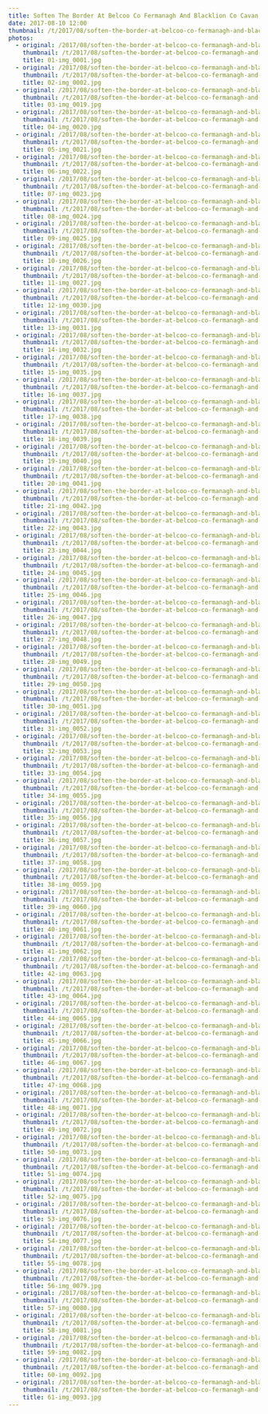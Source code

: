 ```yaml
---
title: Soften The Border At Belcoo Co Fermanagh And Blacklion Co Cavan
date: 2017-08-10 12:00
thumbnail: /t/2017/08/soften-the-border-at-belcoo-co-fermanagh-and-blacklion-co-cavan/01-img_0001.jpg
photos:
  - original: /2017/08/soften-the-border-at-belcoo-co-fermanagh-and-blacklion-co-cavan/01-img_0001.jpg
    thumbnail: /t/2017/08/soften-the-border-at-belcoo-co-fermanagh-and-blacklion-co-cavan/01-img_0001.jpg
    title: 01-img_0001.jpg
  - original: /2017/08/soften-the-border-at-belcoo-co-fermanagh-and-blacklion-co-cavan/02-img_0002.jpg
    thumbnail: /t/2017/08/soften-the-border-at-belcoo-co-fermanagh-and-blacklion-co-cavan/02-img_0002.jpg
    title: 02-img_0002.jpg
  - original: /2017/08/soften-the-border-at-belcoo-co-fermanagh-and-blacklion-co-cavan/03-img_0019.jpg
    thumbnail: /t/2017/08/soften-the-border-at-belcoo-co-fermanagh-and-blacklion-co-cavan/03-img_0019.jpg
    title: 03-img_0019.jpg
  - original: /2017/08/soften-the-border-at-belcoo-co-fermanagh-and-blacklion-co-cavan/04-img_0020.jpg
    thumbnail: /t/2017/08/soften-the-border-at-belcoo-co-fermanagh-and-blacklion-co-cavan/04-img_0020.jpg
    title: 04-img_0020.jpg
  - original: /2017/08/soften-the-border-at-belcoo-co-fermanagh-and-blacklion-co-cavan/05-img_0021.jpg
    thumbnail: /t/2017/08/soften-the-border-at-belcoo-co-fermanagh-and-blacklion-co-cavan/05-img_0021.jpg
    title: 05-img_0021.jpg
  - original: /2017/08/soften-the-border-at-belcoo-co-fermanagh-and-blacklion-co-cavan/06-img_0022.jpg
    thumbnail: /t/2017/08/soften-the-border-at-belcoo-co-fermanagh-and-blacklion-co-cavan/06-img_0022.jpg
    title: 06-img_0022.jpg
  - original: /2017/08/soften-the-border-at-belcoo-co-fermanagh-and-blacklion-co-cavan/07-img_0023.jpg
    thumbnail: /t/2017/08/soften-the-border-at-belcoo-co-fermanagh-and-blacklion-co-cavan/07-img_0023.jpg
    title: 07-img_0023.jpg
  - original: /2017/08/soften-the-border-at-belcoo-co-fermanagh-and-blacklion-co-cavan/08-img_0024.jpg
    thumbnail: /t/2017/08/soften-the-border-at-belcoo-co-fermanagh-and-blacklion-co-cavan/08-img_0024.jpg
    title: 08-img_0024.jpg
  - original: /2017/08/soften-the-border-at-belcoo-co-fermanagh-and-blacklion-co-cavan/09-img_0025.jpg
    thumbnail: /t/2017/08/soften-the-border-at-belcoo-co-fermanagh-and-blacklion-co-cavan/09-img_0025.jpg
    title: 09-img_0025.jpg
  - original: /2017/08/soften-the-border-at-belcoo-co-fermanagh-and-blacklion-co-cavan/10-img_0026.jpg
    thumbnail: /t/2017/08/soften-the-border-at-belcoo-co-fermanagh-and-blacklion-co-cavan/10-img_0026.jpg
    title: 10-img_0026.jpg
  - original: /2017/08/soften-the-border-at-belcoo-co-fermanagh-and-blacklion-co-cavan/11-img_0027.jpg
    thumbnail: /t/2017/08/soften-the-border-at-belcoo-co-fermanagh-and-blacklion-co-cavan/11-img_0027.jpg
    title: 11-img_0027.jpg
  - original: /2017/08/soften-the-border-at-belcoo-co-fermanagh-and-blacklion-co-cavan/12-img_0030.jpg
    thumbnail: /t/2017/08/soften-the-border-at-belcoo-co-fermanagh-and-blacklion-co-cavan/12-img_0030.jpg
    title: 12-img_0030.jpg
  - original: /2017/08/soften-the-border-at-belcoo-co-fermanagh-and-blacklion-co-cavan/13-img_0031.jpg
    thumbnail: /t/2017/08/soften-the-border-at-belcoo-co-fermanagh-and-blacklion-co-cavan/13-img_0031.jpg
    title: 13-img_0031.jpg
  - original: /2017/08/soften-the-border-at-belcoo-co-fermanagh-and-blacklion-co-cavan/14-img_0032.jpg
    thumbnail: /t/2017/08/soften-the-border-at-belcoo-co-fermanagh-and-blacklion-co-cavan/14-img_0032.jpg
    title: 14-img_0032.jpg
  - original: /2017/08/soften-the-border-at-belcoo-co-fermanagh-and-blacklion-co-cavan/15-img_0035.jpg
    thumbnail: /t/2017/08/soften-the-border-at-belcoo-co-fermanagh-and-blacklion-co-cavan/15-img_0035.jpg
    title: 15-img_0035.jpg
  - original: /2017/08/soften-the-border-at-belcoo-co-fermanagh-and-blacklion-co-cavan/16-img_0037.jpg
    thumbnail: /t/2017/08/soften-the-border-at-belcoo-co-fermanagh-and-blacklion-co-cavan/16-img_0037.jpg
    title: 16-img_0037.jpg
  - original: /2017/08/soften-the-border-at-belcoo-co-fermanagh-and-blacklion-co-cavan/17-img_0038.jpg
    thumbnail: /t/2017/08/soften-the-border-at-belcoo-co-fermanagh-and-blacklion-co-cavan/17-img_0038.jpg
    title: 17-img_0038.jpg
  - original: /2017/08/soften-the-border-at-belcoo-co-fermanagh-and-blacklion-co-cavan/18-img_0039.jpg
    thumbnail: /t/2017/08/soften-the-border-at-belcoo-co-fermanagh-and-blacklion-co-cavan/18-img_0039.jpg
    title: 18-img_0039.jpg
  - original: /2017/08/soften-the-border-at-belcoo-co-fermanagh-and-blacklion-co-cavan/19-img_0040.jpg
    thumbnail: /t/2017/08/soften-the-border-at-belcoo-co-fermanagh-and-blacklion-co-cavan/19-img_0040.jpg
    title: 19-img_0040.jpg
  - original: /2017/08/soften-the-border-at-belcoo-co-fermanagh-and-blacklion-co-cavan/20-img_0041.jpg
    thumbnail: /t/2017/08/soften-the-border-at-belcoo-co-fermanagh-and-blacklion-co-cavan/20-img_0041.jpg
    title: 20-img_0041.jpg
  - original: /2017/08/soften-the-border-at-belcoo-co-fermanagh-and-blacklion-co-cavan/21-img_0042.jpg
    thumbnail: /t/2017/08/soften-the-border-at-belcoo-co-fermanagh-and-blacklion-co-cavan/21-img_0042.jpg
    title: 21-img_0042.jpg
  - original: /2017/08/soften-the-border-at-belcoo-co-fermanagh-and-blacklion-co-cavan/22-img_0043.jpg
    thumbnail: /t/2017/08/soften-the-border-at-belcoo-co-fermanagh-and-blacklion-co-cavan/22-img_0043.jpg
    title: 22-img_0043.jpg
  - original: /2017/08/soften-the-border-at-belcoo-co-fermanagh-and-blacklion-co-cavan/23-img_0044.jpg
    thumbnail: /t/2017/08/soften-the-border-at-belcoo-co-fermanagh-and-blacklion-co-cavan/23-img_0044.jpg
    title: 23-img_0044.jpg
  - original: /2017/08/soften-the-border-at-belcoo-co-fermanagh-and-blacklion-co-cavan/24-img_0045.jpg
    thumbnail: /t/2017/08/soften-the-border-at-belcoo-co-fermanagh-and-blacklion-co-cavan/24-img_0045.jpg
    title: 24-img_0045.jpg
  - original: /2017/08/soften-the-border-at-belcoo-co-fermanagh-and-blacklion-co-cavan/25-img_0046.jpg
    thumbnail: /t/2017/08/soften-the-border-at-belcoo-co-fermanagh-and-blacklion-co-cavan/25-img_0046.jpg
    title: 25-img_0046.jpg
  - original: /2017/08/soften-the-border-at-belcoo-co-fermanagh-and-blacklion-co-cavan/26-img_0047.jpg
    thumbnail: /t/2017/08/soften-the-border-at-belcoo-co-fermanagh-and-blacklion-co-cavan/26-img_0047.jpg
    title: 26-img_0047.jpg
  - original: /2017/08/soften-the-border-at-belcoo-co-fermanagh-and-blacklion-co-cavan/27-img_0048.jpg
    thumbnail: /t/2017/08/soften-the-border-at-belcoo-co-fermanagh-and-blacklion-co-cavan/27-img_0048.jpg
    title: 27-img_0048.jpg
  - original: /2017/08/soften-the-border-at-belcoo-co-fermanagh-and-blacklion-co-cavan/28-img_0049.jpg
    thumbnail: /t/2017/08/soften-the-border-at-belcoo-co-fermanagh-and-blacklion-co-cavan/28-img_0049.jpg
    title: 28-img_0049.jpg
  - original: /2017/08/soften-the-border-at-belcoo-co-fermanagh-and-blacklion-co-cavan/29-img_0050.jpg
    thumbnail: /t/2017/08/soften-the-border-at-belcoo-co-fermanagh-and-blacklion-co-cavan/29-img_0050.jpg
    title: 29-img_0050.jpg
  - original: /2017/08/soften-the-border-at-belcoo-co-fermanagh-and-blacklion-co-cavan/30-img_0051.jpg
    thumbnail: /t/2017/08/soften-the-border-at-belcoo-co-fermanagh-and-blacklion-co-cavan/30-img_0051.jpg
    title: 30-img_0051.jpg
  - original: /2017/08/soften-the-border-at-belcoo-co-fermanagh-and-blacklion-co-cavan/31-img_0052.jpg
    thumbnail: /t/2017/08/soften-the-border-at-belcoo-co-fermanagh-and-blacklion-co-cavan/31-img_0052.jpg
    title: 31-img_0052.jpg
  - original: /2017/08/soften-the-border-at-belcoo-co-fermanagh-and-blacklion-co-cavan/32-img_0053.jpg
    thumbnail: /t/2017/08/soften-the-border-at-belcoo-co-fermanagh-and-blacklion-co-cavan/32-img_0053.jpg
    title: 32-img_0053.jpg
  - original: /2017/08/soften-the-border-at-belcoo-co-fermanagh-and-blacklion-co-cavan/33-img_0054.jpg
    thumbnail: /t/2017/08/soften-the-border-at-belcoo-co-fermanagh-and-blacklion-co-cavan/33-img_0054.jpg
    title: 33-img_0054.jpg
  - original: /2017/08/soften-the-border-at-belcoo-co-fermanagh-and-blacklion-co-cavan/34-img_0055.jpg
    thumbnail: /t/2017/08/soften-the-border-at-belcoo-co-fermanagh-and-blacklion-co-cavan/34-img_0055.jpg
    title: 34-img_0055.jpg
  - original: /2017/08/soften-the-border-at-belcoo-co-fermanagh-and-blacklion-co-cavan/35-img_0056.jpg
    thumbnail: /t/2017/08/soften-the-border-at-belcoo-co-fermanagh-and-blacklion-co-cavan/35-img_0056.jpg
    title: 35-img_0056.jpg
  - original: /2017/08/soften-the-border-at-belcoo-co-fermanagh-and-blacklion-co-cavan/36-img_0057.jpg
    thumbnail: /t/2017/08/soften-the-border-at-belcoo-co-fermanagh-and-blacklion-co-cavan/36-img_0057.jpg
    title: 36-img_0057.jpg
  - original: /2017/08/soften-the-border-at-belcoo-co-fermanagh-and-blacklion-co-cavan/37-img_0058.jpg
    thumbnail: /t/2017/08/soften-the-border-at-belcoo-co-fermanagh-and-blacklion-co-cavan/37-img_0058.jpg
    title: 37-img_0058.jpg
  - original: /2017/08/soften-the-border-at-belcoo-co-fermanagh-and-blacklion-co-cavan/38-img_0059.jpg
    thumbnail: /t/2017/08/soften-the-border-at-belcoo-co-fermanagh-and-blacklion-co-cavan/38-img_0059.jpg
    title: 38-img_0059.jpg
  - original: /2017/08/soften-the-border-at-belcoo-co-fermanagh-and-blacklion-co-cavan/39-img_0060.jpg
    thumbnail: /t/2017/08/soften-the-border-at-belcoo-co-fermanagh-and-blacklion-co-cavan/39-img_0060.jpg
    title: 39-img_0060.jpg
  - original: /2017/08/soften-the-border-at-belcoo-co-fermanagh-and-blacklion-co-cavan/40-img_0061.jpg
    thumbnail: /t/2017/08/soften-the-border-at-belcoo-co-fermanagh-and-blacklion-co-cavan/40-img_0061.jpg
    title: 40-img_0061.jpg
  - original: /2017/08/soften-the-border-at-belcoo-co-fermanagh-and-blacklion-co-cavan/41-img_0062.jpg
    thumbnail: /t/2017/08/soften-the-border-at-belcoo-co-fermanagh-and-blacklion-co-cavan/41-img_0062.jpg
    title: 41-img_0062.jpg
  - original: /2017/08/soften-the-border-at-belcoo-co-fermanagh-and-blacklion-co-cavan/42-img_0063.jpg
    thumbnail: /t/2017/08/soften-the-border-at-belcoo-co-fermanagh-and-blacklion-co-cavan/42-img_0063.jpg
    title: 42-img_0063.jpg
  - original: /2017/08/soften-the-border-at-belcoo-co-fermanagh-and-blacklion-co-cavan/43-img_0064.jpg
    thumbnail: /t/2017/08/soften-the-border-at-belcoo-co-fermanagh-and-blacklion-co-cavan/43-img_0064.jpg
    title: 43-img_0064.jpg
  - original: /2017/08/soften-the-border-at-belcoo-co-fermanagh-and-blacklion-co-cavan/44-img_0065.jpg
    thumbnail: /t/2017/08/soften-the-border-at-belcoo-co-fermanagh-and-blacklion-co-cavan/44-img_0065.jpg
    title: 44-img_0065.jpg
  - original: /2017/08/soften-the-border-at-belcoo-co-fermanagh-and-blacklion-co-cavan/45-img_0066.jpg
    thumbnail: /t/2017/08/soften-the-border-at-belcoo-co-fermanagh-and-blacklion-co-cavan/45-img_0066.jpg
    title: 45-img_0066.jpg
  - original: /2017/08/soften-the-border-at-belcoo-co-fermanagh-and-blacklion-co-cavan/46-img_0067.jpg
    thumbnail: /t/2017/08/soften-the-border-at-belcoo-co-fermanagh-and-blacklion-co-cavan/46-img_0067.jpg
    title: 46-img_0067.jpg
  - original: /2017/08/soften-the-border-at-belcoo-co-fermanagh-and-blacklion-co-cavan/47-img_0068.jpg
    thumbnail: /t/2017/08/soften-the-border-at-belcoo-co-fermanagh-and-blacklion-co-cavan/47-img_0068.jpg
    title: 47-img_0068.jpg
  - original: /2017/08/soften-the-border-at-belcoo-co-fermanagh-and-blacklion-co-cavan/48-img_0071.jpg
    thumbnail: /t/2017/08/soften-the-border-at-belcoo-co-fermanagh-and-blacklion-co-cavan/48-img_0071.jpg
    title: 48-img_0071.jpg
  - original: /2017/08/soften-the-border-at-belcoo-co-fermanagh-and-blacklion-co-cavan/49-img_0072.jpg
    thumbnail: /t/2017/08/soften-the-border-at-belcoo-co-fermanagh-and-blacklion-co-cavan/49-img_0072.jpg
    title: 49-img_0072.jpg
  - original: /2017/08/soften-the-border-at-belcoo-co-fermanagh-and-blacklion-co-cavan/50-img_0073.jpg
    thumbnail: /t/2017/08/soften-the-border-at-belcoo-co-fermanagh-and-blacklion-co-cavan/50-img_0073.jpg
    title: 50-img_0073.jpg
  - original: /2017/08/soften-the-border-at-belcoo-co-fermanagh-and-blacklion-co-cavan/51-img_0074.jpg
    thumbnail: /t/2017/08/soften-the-border-at-belcoo-co-fermanagh-and-blacklion-co-cavan/51-img_0074.jpg
    title: 51-img_0074.jpg
  - original: /2017/08/soften-the-border-at-belcoo-co-fermanagh-and-blacklion-co-cavan/52-img_0075.jpg
    thumbnail: /t/2017/08/soften-the-border-at-belcoo-co-fermanagh-and-blacklion-co-cavan/52-img_0075.jpg
    title: 52-img_0075.jpg
  - original: /2017/08/soften-the-border-at-belcoo-co-fermanagh-and-blacklion-co-cavan/53-img_0076.jpg
    thumbnail: /t/2017/08/soften-the-border-at-belcoo-co-fermanagh-and-blacklion-co-cavan/53-img_0076.jpg
    title: 53-img_0076.jpg
  - original: /2017/08/soften-the-border-at-belcoo-co-fermanagh-and-blacklion-co-cavan/54-img_0077.jpg
    thumbnail: /t/2017/08/soften-the-border-at-belcoo-co-fermanagh-and-blacklion-co-cavan/54-img_0077.jpg
    title: 54-img_0077.jpg
  - original: /2017/08/soften-the-border-at-belcoo-co-fermanagh-and-blacklion-co-cavan/55-img_0078.jpg
    thumbnail: /t/2017/08/soften-the-border-at-belcoo-co-fermanagh-and-blacklion-co-cavan/55-img_0078.jpg
    title: 55-img_0078.jpg
  - original: /2017/08/soften-the-border-at-belcoo-co-fermanagh-and-blacklion-co-cavan/56-img_0079.jpg
    thumbnail: /t/2017/08/soften-the-border-at-belcoo-co-fermanagh-and-blacklion-co-cavan/56-img_0079.jpg
    title: 56-img_0079.jpg
  - original: /2017/08/soften-the-border-at-belcoo-co-fermanagh-and-blacklion-co-cavan/57-img_0080.jpg
    thumbnail: /t/2017/08/soften-the-border-at-belcoo-co-fermanagh-and-blacklion-co-cavan/57-img_0080.jpg
    title: 57-img_0080.jpg
  - original: /2017/08/soften-the-border-at-belcoo-co-fermanagh-and-blacklion-co-cavan/58-img_0081.jpg
    thumbnail: /t/2017/08/soften-the-border-at-belcoo-co-fermanagh-and-blacklion-co-cavan/58-img_0081.jpg
    title: 58-img_0081.jpg
  - original: /2017/08/soften-the-border-at-belcoo-co-fermanagh-and-blacklion-co-cavan/59-img_0082.jpg
    thumbnail: /t/2017/08/soften-the-border-at-belcoo-co-fermanagh-and-blacklion-co-cavan/59-img_0082.jpg
    title: 59-img_0082.jpg
  - original: /2017/08/soften-the-border-at-belcoo-co-fermanagh-and-blacklion-co-cavan/60-img_0092.jpg
    thumbnail: /t/2017/08/soften-the-border-at-belcoo-co-fermanagh-and-blacklion-co-cavan/60-img_0092.jpg
    title: 60-img_0092.jpg
  - original: /2017/08/soften-the-border-at-belcoo-co-fermanagh-and-blacklion-co-cavan/61-img_0093.jpg
    thumbnail: /t/2017/08/soften-the-border-at-belcoo-co-fermanagh-and-blacklion-co-cavan/61-img_0093.jpg
    title: 61-img_0093.jpg
---
```

